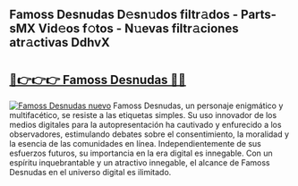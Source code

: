 ## Famoss Desnudas D𝚎sn𝚞dos filtr𝚊dos - Parts-sMX Vid𝚎os f𝚘tos - N𝚞evas filtr𝚊ciones atr𝚊ctivas DdhvX

# <h2><a href="http://mbcvk9g.tromn.icu/?c=Famoss+Desnudas">🔗👉👉👉 Famoss Desnudas 🔗🔗</a></h2>

[![Famoss Desnudas nuevo](https://i.imgur.com/pEAQMta.gif)](http://mbcvk9g.tromn.icu/?c=Famoss+Desnudas)
Famoss Desnudas, un personaje enigmático y multifacético, se resiste a las etiquetas simples. Su uso innovador de los medios digitales para la autopresentación ha cautivado y enfurecido a los observadores, estimulando debates sobre el consentimiento, la moralidad y la esencia de las comunidades en línea. Independientemente de sus esfuerzos futuros, su importancia en la era digital es innegable. Con un espíritu inquebrantable y un atractivo innegable, el alcance de Famoss Desnudas en el universo digital es ilimitado.
